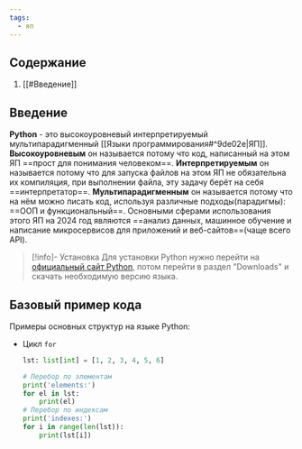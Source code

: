 ```yaml
---
tags: 
  - яп
---
```


## Содержание
1. [[#Введение]]

## Введение
**Python** - это высокоуровневый интерпретируемый мультипарадигменный [[Языки программирования#^9de02e|ЯП]].
**Высокоуровневым** он называется потому что код, написанный на этом ЯП ==прост для понимания человеком==.
**Интерпретируемым** он называется потому что для запуска файлов на этом ЯП не обязательна их компиляция, при выполнении файла, эту задачу берёт на себя ==интерпретатор==.
**Мультипарадигменным** он называется потому что на нём можно писать код, используя различные подходы(парадигмы): ==ООП и функциональный==.
Основными сферами использования этого ЯП на 2024 год являются ==анализ данных, машинное обучение и написание микросервисов для приложений и веб-сайтов==(чаще всего API).

> [!info]- Установка
> Для установки Python нужно перейти на [официальный сайт Python](https://python.org), потом перейти в раздел "Downloads" и скачать необходимую версию языка.

## Базовый пример кода

Примеры основных структур на языке Python:
- Цикл `for`
    ```python
    lst: list[int] = [1, 2, 3, 4, 5, 6]
    
    # Перебор по элементам
    print('elements:')
    for el in lst:
        print(el)
    # Перебор по индексам
    print('indexes:')
    for i in range(len(lst)):
        print(lst[i])
    ```
